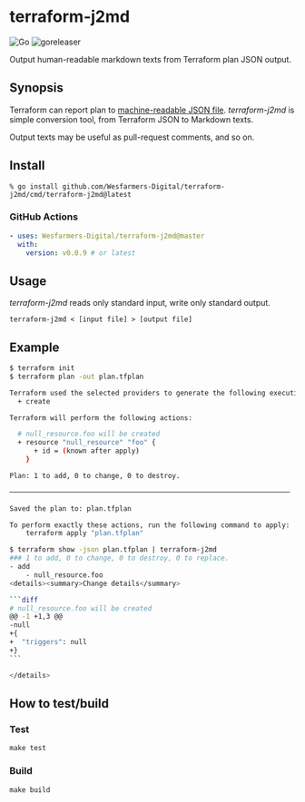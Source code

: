 # terraform-j2md

![Go](https://github.com/Wesfarmers-Digital/terraform-j2md/workflows/Go/badge.svg)
![goreleaser](https://github.com/Wesfarmers-Digital/terraform-j2md/workflows/goreleaser/badge.svg)

Output human-readable markdown texts from Terraform plan JSON output.

## Synopsis
Terraform can report plan to [machine-readable JSON file](https://www.terraform.io/language/syntax/json).
_terraform-j2md_ is simple conversion tool, from Terraform JSON to Markdown texts.

Output texts may be useful as pull-request comments, and so on.

## Install

```
% go install github.com/Wesfarmers-Digital/terraform-j2md/cmd/terraform-j2md@latest
```

### GitHub Actions

```yaml
- uses: Wesfarmers-Digital/terraform-j2md@master
  with:
    version: v0.0.9 # or latest
```

## Usage
_terraform-j2md_ reads only standard input, write only standard output.
```
terraform-j2md < [input file] > [output file]
```

## Example
````sh
$ terraform init
$ terraform plan -out plan.tfplan

Terraform used the selected providers to generate the following execution plan. Resource actions are indicated with the following symbols:
  + create

Terraform will perform the following actions:

  # null_resource.foo will be created
  + resource "null_resource" "foo" {
      + id = (known after apply)
    }

Plan: 1 to add, 0 to change, 0 to destroy.

─────────────────────────────────────────────────────────────────────

Saved the plan to: plan.tfplan

To perform exactly these actions, run the following command to apply:
    terraform apply "plan.tfplan"

$ terraform show -json plan.tfplan | terraform-j2md
### 1 to add, 0 to change, 0 to destroy, 0 to replace.
- add
    - null_resource.foo
<details><summary>Change details</summary>

```diff
# null_resource.foo will be created
@@ -1 +1,3 @@
-null
+{
+  "triggers": null
+}
```

</details>

````

## How to test/build
### Test
```
make test
```

### Build
```
make build
```
